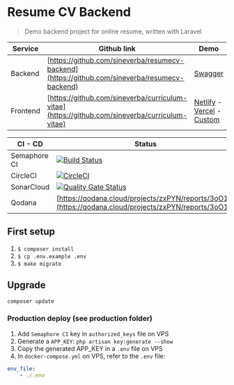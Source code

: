 Resume CV Backend
=================

> Demo backend project for online resume, written with Laravel

| Service  | Github link | Demo 																										                                                                                                 |
|----------| ----------- |-------------------------------------------------------------------------------------------------------------------------------------------------------------------------------------------------------------- |
| Backend  | [https://github.com/sineverba/resumecv-backend](https://github.com/sineverba/resumecv-backend) | [Swagger](https://resumecvbackend.k2p.it/)                                                                                 |
| Frontend | [https://github.com/sineverba/curriculum-vitae](https://github.com/sineverba/curriculum-vitae) | [Netlify](https://datacv.netlify.app/) - [Vercel](https://curriculum-vitae-ten.vercel.app/) - [Custom](https://cv.k2p.it/) |

| CI - CD      | Status                                                                                                                                                                                                               | 
|--------------|----------------------------------------------------------------------------------------------------------------------------------------------------------------------------------------------------------------------|
| Semaphore CI | [![Build Status](https://sineverba.semaphoreci.com/badges/resumecv-backend/branches/master.svg?style=shields&key=8993a8be-8cf8-480c-9d0e-0cc0041daf4b)](https://sineverba.semaphoreci.com/projects/resumecv-backend) |
| CircleCI     | [![CircleCI](https://dl.circleci.com/status-badge/img/gh/sineverba/resumecv-backend/tree/master.svg?style=svg)](https://dl.circleci.com/status-badge/redirect/gh/sineverba/resumecv-backend/tree/master)             |
| SonarCloud   | [![Quality Gate Status](https://sonarcloud.io/api/project_badges/measure?project=sineverba_resumecv-backend&metric=alert_status)](https://sonarcloud.io/dashboard?id=sineverba_resumecv-backend)                     |
| Qodana | [https://qodana.cloud/projects/zxPYN/reports/3oO1a](https://qodana.cloud/projects/zxPYN/reports/3oO1a) |

## First setup
1. `$ composer install`
2. `$ cp .env.example .env`
3. `$ make migrate`

## Upgrade
`composer update`

### Production deploy (see production folder)

1. Add `Semaphore CI` key in `authorized_keys` file on VPS
2. Generate a `APP_KEY`: `php artisan key:generate --show`
3. Copy the generated APP_KEY in a `.env` file on VPS
4. In `docker-compose.yml` on VPS, refer to the `.env` file:

```yml
env_file:
    - ./.env
```
